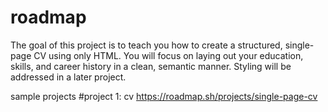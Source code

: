 # roadmap

The goal of this project is to teach you how to create a structured, single-page CV using only HTML. You will focus on laying out your education, skills, and career history in a clean, semantic manner. Styling will be addressed in a later project.


sample projects
#project 1: cv https://roadmap.sh/projects/single-page-cv 
